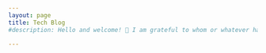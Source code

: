 ```yaml
---
layout: page
title: Tech Blog
#description: Hello and welcome! 👋 I am grateful to whom or whatever has brought you here. Posts on this blog will mostly cover software development topics. Enjoy!

---
```

<script setup>
import Blog from '../.vitepress/components/Blog.vue'
</script>
<suspense>
    <Blog />
</suspense>
